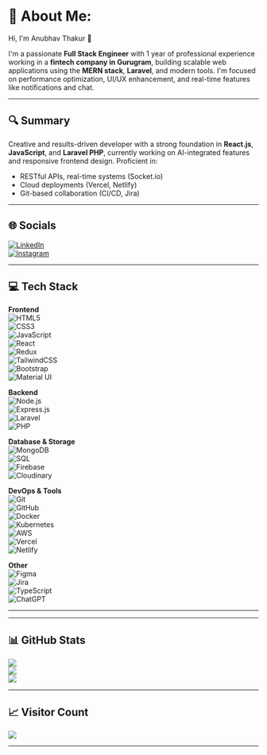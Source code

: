# 💫 About Me:
Hi, I'm Anubhav Thakur 👋

I'm a passionate **Full Stack Engineer** with 1 year of professional experience working in a **fintech company in Gurugram**, building scalable web applications using the **MERN stack**, **Laravel**, and modern tools. I'm focused on performance optimization, UI/UX enhancement, and real-time features like notifications and chat.

---

## 🔍 Summary
Creative and results-driven developer with a strong foundation in **React.js**, **JavaScript**, and **Laravel PHP**, currently working on AI-integrated features and responsive frontend design. Proficient in:
- RESTful APIs, real-time systems (Socket.io)
- Cloud deployments (Vercel, Netlify)
- Git-based collaboration (CI/CD, Jira)

---

## 🌐 Socials
[![LinkedIn](https://img.shields.io/badge/LinkedIn-%230077B5.svg?logo=linkedin&logoColor=white)](https://linkedin.com/in/anubhavthakur537)  
[![Instagram](https://img.shields.io/badge/Instagram-%23E4405F.svg?logo=Instagram&logoColor=white)](https://instagram.com/_anubhav459)

---

## 💻 Tech Stack

**Frontend**  
![HTML5](https://img.shields.io/badge/html5-%23E34F26.svg?style=flat&logo=html5&logoColor=white)  
![CSS3](https://img.shields.io/badge/css3-%231572B6.svg?style=flat&logo=css3&logoColor=white)  
![JavaScript](https://img.shields.io/badge/javascript-%23323330.svg?style=flat&logo=javascript&logoColor=%23F7DF1E)  
![React](https://img.shields.io/badge/react-%2320232a.svg?style=flat&logo=react&logoColor=%2361DAFB)  
![Redux](https://img.shields.io/badge/redux-%23593d88.svg?style=flat&logo=redux&logoColor=white)  
![TailwindCSS](https://img.shields.io/badge/tailwindcss-%2338B2AC.svg?style=flat&logo=tailwind-css&logoColor=white)  
![Bootstrap](https://img.shields.io/badge/bootstrap-%238511FA.svg?style=flat&logo=bootstrap&logoColor=white)  
![Material UI](https://img.shields.io/badge/Material--UI-%23007FFF.svg?style=flat&logo=mui&logoColor=white)

**Backend**  
![Node.js](https://img.shields.io/badge/node.js-%2343853D.svg?style=flat&logo=node.js&logoColor=white)  
![Express.js](https://img.shields.io/badge/express.js-%23404d59.svg?style=flat&logo=express&logoColor=%2361DAFB)  
![Laravel](https://img.shields.io/badge/laravel-%23FF2D20.svg?style=flat&logo=laravel&logoColor=white)  
![PHP](https://img.shields.io/badge/php-%23777BB4.svg?style=flat&logo=php&logoColor=white)

**Database & Storage**  
![MongoDB](https://img.shields.io/badge/mongodb-%234ea94b.svg?style=flat&logo=mongodb&logoColor=white)  
![SQL](https://img.shields.io/badge/sql-%23007ACC.svg?style=flat&logo=postgresql&logoColor=white)  
![Firebase](https://img.shields.io/badge/firebase-%23039BE5.svg?style=flat&logo=firebase)  
![Cloudinary](https://img.shields.io/badge/cloudinary-%231681C6.svg?style=flat&logo=cloudinary&logoColor=white)

**DevOps & Tools**  
![Git](https://img.shields.io/badge/git-%23F05033.svg?style=flat&logo=git&logoColor=white)  
![GitHub](https://img.shields.io/badge/github-%23121011.svg?style=flat&logo=github&logoColor=white)  
![Docker](https://img.shields.io/badge/docker-%230db7ed.svg?style=flat&logo=docker&logoColor=white)  
![Kubernetes](https://img.shields.io/badge/kubernetes-%23326ce5.svg?style=flat&logo=kubernetes&logoColor=white)  
![AWS](https://img.shields.io/badge/aws-%23FF9900.svg?style=flat&logo=amazon-aws&logoColor=white)  
![Vercel](https://img.shields.io/badge/vercel-%23000000.svg?style=flat&logo=vercel&logoColor=white)  
![Netlify](https://img.shields.io/badge/netlify-%23000000.svg?style=flat&logo=netlify&logoColor=#00C7B7)  

**Other**  
![Figma](https://img.shields.io/badge/figma-%23F24E1E.svg?style=flat&logo=figma&logoColor=white)  
![Jira](https://img.shields.io/badge/jira-%230A0FFF.svg?style=flat&logo=jira&logoColor=white)  
![TypeScript](https://img.shields.io/badge/typescript-%23007ACC.svg?style=flat&logo=typescript&logoColor=white)  
![ChatGPT](https://img.shields.io/badge/AI-ChatGPT-green?style=flat&logo=openai)  

---



---

## 📊 GitHub Stats

![](https://github-readme-stats.vercel.app/api?username=anubhavt537&theme=dark&hide_border=false&include_all_commits=true&count_private=true)  
![](https://github-readme-streak-stats.herokuapp.com/?user=anubhavt537&theme=dark&hide_border=false)  
![](https://github-readme-stats.vercel.app/api/top-langs/?username=anubhavt537&theme=dark&hide_border=false&layout=compact)

---

## 📈 Visitor Count  
[![](https://visitcount.itsvg.in/api?id=anubhavt537&icon=0&color=0)](https://visitcount.itsvg.in)

---
<!-- Created using GPRM (https://gprm.itsvg.in) -->
